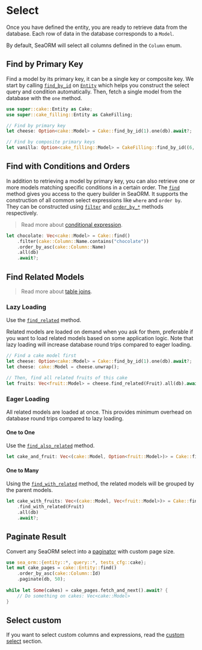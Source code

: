# Select

Once you have defined the entity, you are ready to retrieve data from the database. Each row of data in the database corresponds to a `Model`.

By default, SeaORM will select all columns defined in the `Column` enum.

## Find by Primary Key

Find a model by its primary key, it can be a single key or composite key. We start by calling [`find_by_id`](https://docs.rs/sea-orm/0.5/sea_orm/entity/trait.EntityTrait.html#method.find_by_id) on [`Entity`](https://docs.rs/sea-orm/0.5/sea_orm/entity/trait.EntityTrait.html) which helps you construct the select query and condition automatically. Then, fetch a single model from the database with the `one` method.

```rust
use super::cake::Entity as Cake;
use super::cake_filling::Entity as CakeFilling;

// Find by primary key
let cheese: Option<cake::Model> = Cake::find_by_id(1).one(db).await?;

// Find by composite primary keys
let vanilla: Option<cake_filling::Model> = CakeFilling::find_by_id((6, 8)).one(db).await?;
```

## Find with Conditions and Orders

In addition to retrieving a model by primary key, you can also retrieve one or more models matching specific conditions in a certain order. The [`find`](https://docs.rs/sea-orm/0.5/sea_orm/entity/trait.EntityTrait.html#method.find) method gives you access to the query builder in SeaORM. It supports the construction of all common select expressions like `where` and `order by`. They can be constructed using [`filter`](https://docs.rs/sea-orm/0.5/sea_orm/entity/prelude/trait.QueryFilter.html#method.filter) and [`order_by_*`](https://docs.rs/sea-orm/0.5/sea_orm/query/trait.QueryOrder.html#method.order_by) methods respectively.

> Read more about [conditional expression](08-advanced-query/02-conditional-expression.md).

```rust
let chocolate: Vec<cake::Model> = Cake::find()
    .filter(cake::Column::Name.contains("chocolate"))
    .order_by_asc(cake::Column::Name)
    .all(db)
    .await?;
```

## Find Related Models

> Read more about [table joins](08-advanced-query/04-custom-joins.md).

### Lazy Loading

Use the [`find_related`](https://docs.rs/sea-orm/0.5/sea_orm/entity/prelude/trait.ModelTrait.html#method.find_related) method.

Related models are loaded on demand when you ask for them, preferable if you want to load related models based on some application logic. Note that lazy loading will increase database round trips compared to eager loading.

```rust
// Find a cake model first
let cheese: Option<cake::Model> = Cake::find_by_id(1).one(db).await?;
let cheese: cake::Model = cheese.unwrap();

// Then, find all related fruits of this cake
let fruits: Vec<fruit::Model> = cheese.find_related(Fruit).all(db).await?;
```

### Eager Loading

All related models are loaded at once. This provides minimum overhead on database round trips compared to lazy loading.

#### One to One

Use the [`find_also_related`](https://docs.rs/sea-orm/0.5/sea_orm/entity/prelude/struct.Select.html#method.find_also_related) method.

```rust
let cake_and_fruit: Vec<(cake::Model, Option<fruit::Model>)> = Cake::find().find_also_related(Fruit).all(db).await?;
```

#### One to Many

Using the [`find_with_related`](https://docs.rs/sea-orm/0.5/sea_orm/entity/prelude/struct.Select.html#method.find_with_related) method, the related models will be grouped by the parent models.

```rust
let cake_with_fruits: Vec<(cake::Model, Vec<fruit::Model>)> = Cake::find()
    .find_with_related(Fruit)
    .all(db)
    .await?;
```

## Paginate Result

Convert any SeaORM select into a [paginator](https://docs.rs/sea-orm/0.5/sea_orm/struct.Paginator.html) with custom page size.

```rust
use sea_orm::{entity::*, query::*, tests_cfg::cake};
let mut cake_pages = cake::Entity::find()
    .order_by_asc(cake::Column::Id)
    .paginate(db, 50);
 
while let Some(cakes) = cake_pages.fetch_and_next().await? {
    // Do something on cakes: Vec<cake::Model>
}
```

## Select custom

If you want to select custom columns and expressions, read the [custom select](08-advanced-query/01-custom-select.md) section.
